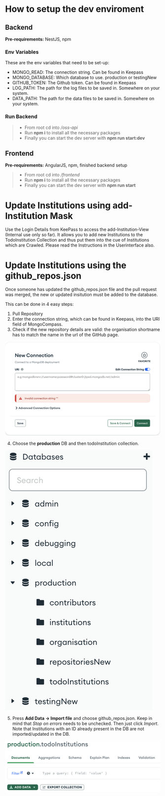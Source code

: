 # How to setup the dev enviroment

## Backend

**Pre-requirements:** NestJS, npm

### Env Variables

These are the env variables that need to be set-up:
- MONGO_READ: The connection string. Can be found in Keepass
- MONGO_DATABASE: Which database to use. production or testingNew
- GITHUB_TOKEN: The Github token. Can be found in Keepass
- LOG_PATH: The path for the log files to be saved in. Somewhere on your system.
- DATA_PATH: The path for the data files to be saved in. Somewhere on your system.

### Run Backend

> - From root cd into */oss-api*</br>
> - Run **npm i** to install all the necessary packages
> - Finally you can start the dev server with **npm run start:dev**

## Frontend

**Pre-requirements:** AngularJS, npm, finished backend setup

> - From root cd into */frontend*</br>
> - Run **npm i** to install all the necessary packages</br>
> - Finally you can start the dev server with **npm run start**

# Update Institutions using add-Institution Mask

Use the Login Details from KeePass to access the add-Institution-View (Internal use only so far). It allows you to add new Institutions to the TodoInstitution Collection and thus put them into the cue of Institutions which are Crawled. Please read the Instructions in the Userinterface also.


# Update Institutions using the github_repos.json

Once someone has updated the github_repos.json file and the pull request was merged, the new or updated insitution must be added to the database.

This can be done in 4 easy steps:

1. Pull Repository
2. Enter the connection string, which can be found in Keepass, into the URI field of MongoCompass.
3. Check if the new repository details are valid: the organisation shortname has to match the name in the url of the GitHub page.

![MongoCompass Connection string](/assets/images/MongoConnection.png)

4. Choose the **production** DB and then todoInstitution collection.

![Mongo choose DB](/assets/images/MongoDB.png)

5. Press **Add Data -> Import file** and choose github_repos.json. Keep in mind that *Stop on errors* needs to be unchecked. Then just click *Import*. Note that Institutions with an ID already present in the DB are not imported/updated in the DB.

![Add new Data to DB](/assets/images/AddData.png)